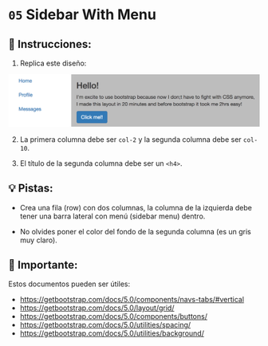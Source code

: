 # `05` Sidebar With Menu

## 📝 Instrucciones:

1. Replica este diseño:

![Example Image](../../.learn/assets/1509911882903_9a14b4fa806a07fbbff1abb2143b7799.png?raw=true)

2. La primera columna debe ser `col-2` y la segunda columna debe ser `col-10`.

3. El título de la segunda columna debe ser un `<h4>`.

## 💡 Pistas:

+ Crea una fila (row) con dos columnas, la columna de la izquierda debe tener una barra lateral con menú (sidebar menu) dentro.

+ No olvides poner el color del fondo de la segunda columna (es un gris muy claro).
 
## 🔎 Importante:

Estos documentos pueden ser útiles:

- https://getbootstrap.com/docs/5.0/components/navs-tabs/#vertical
- https://getbootstrap.com/docs/5.0/layout/grid/
- https://getbootstrap.com/docs/5.0/components/buttons/
- https://getbootstrap.com/docs/5.0/utilities/spacing/
- https://getbootstrap.com/docs/5.0/utilities/background/
